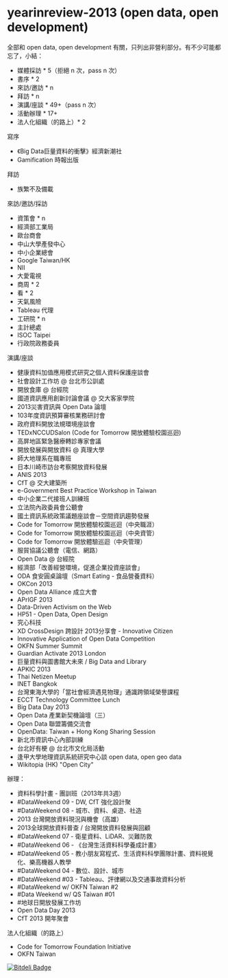 yearinreview-2013 (open data, open development)
=================

全部和 open data, open development 有關，只列出非營利部分。有不少可能都忘了，小結：
- 媒體採訪 * 5（拒絕 n 次，pass n 次）
- 書序 * 2
- 來訪/邀訪 * n
- 拜訪 * n
- 演講/座談 * 49+（pass n 次）
- 活動辦理 * 17+
- 法人化組織（的路上）* 2

寫序
- 《Big Data巨量資料的衝擊》經濟新潮社
- Gamification 時報出版

拜訪
- 族繁不及備載

來訪/邀訪/採訪
- 資策會 * n
- 經濟部工業局
- 歐台商會
- 中山大學產發中心
- 中小企業總會
- Google Taiwan/HK
- NII
- 大愛電視
- 商周 * 2
- 看 * 2
- 天氣風險
- Tableau 代理
- 工研院 * n
- 主計總處
- ISOC Taipei
- 行政院政務委員

演講/座談
- 健康資料加值應用模式研究之個人資料保護座談會
- 社會設計工作坊 @ 台北市公訓處
- 開放食庫 @ 台經院
- 國道資訊應用創新討論會議 @ 交大客家學院
- 2013災害資訊與 Open Data 論壇
- 103年度資訊預算審核業務研討會
- 政府資料開放法規環境座談會
- TEDxNCCUDSalon (Code for Tomorrow 開放體驗校園巡迴)
- 高屏地區緊急醫療轉診專家會議
- 開放發展與開放資料 @ 真理大學
- 師大地理系在職專班
- 日本川崎市訪台考察開放資料發展
- ANIS 2013
- CfT @ 交大建築所
- e-Government Best Practice Workshop in Taiwan
- 中小企業二代接班人訓練班
- 立法院內政委員會公聽會
- 國土資訊系統政策議題座談會－空間資訊趨勢發展
- Code for Tomorrow 開放體驗校園巡迴（中央職涯）
- Code for Tomorrow 開放體驗校園巡迴（中央資管）
- Code for Tomorrow 開放體驗巡迴（中央管理）
- 服貿協議公聽會（電信、網路）
- Open Data @ 台經院
- 經濟部「改善經營環境，促進企業投資座談會」
- ODA 食安圓桌論壇（Smart Eating - 食品營養資料）
- OKCon 2013
- Open Data Alliance 成立大會
- APrIGF 2013
- Data-Driven Activism on the Web
- HP51 - Open Data, Open Design
- 究心科技
- XD CrossDesign 跨設計 2013分享會 - Innovative Citizen
- Innovative Application of Open Data Competition
- OKFN Summer Summit
- Guardian Activate 2013 London
- 巨量資料與圖書館大未來 / Big Data and Library
- APKIC 2013
- Thai Netizen Meetup
- INET Bangkok
- 台灣東海大學的「當社會經濟遇見物理」通識跨領域榮譽課程
- ECCT Technology Committee Lunch
- Big Data Day 2013
- Open Data 產業新契機論壇（三）
- Open Data 聯盟籌備交流會
- OpenData: Taiwan + Hong Kong Sharing Session
- 新北市資訊中心內部訓練
- 台北好有梗 @ 台北市文化局活動
- 逢甲大學地理資訊系統研究中心談 open data, open geo data
- Wikitopia (HK) "Open City"

辦理：
- 資料科學計畫 - 團訓班（2013年共3週）
- #DataWeekend 09 - DW, CfT 強化設計聚
- #DataWeekend 08 - 城市、資料、桌遊、社造
- 2013 台灣開放資料現況與機會（高雄）
- 2013全球開放資料普查 / 台灣開放資料發展與回顧
- #DataWeekend 07 - 衛星資料、LiDAR、災難防救
- #DataWeekend 06 - 《台灣生活資料科學養成計畫》
- #DataWeekend 05 - 教小朋友寫程式、生活資料科學團隊計畫、資料視覺化、樂高機器人教學
- #DataWeekend 04 - 數位、設計、城市
- #DataWeekend #03 - Tableau、評律網以及交通事故資料分析
- #DataWeekend w/ OKFN Taiwan #2
- #Data Weekend w/ QS Taiwan #01
- #地球日開放發展工作坊
- Open Data Day 2013
- CfT 2013 開年聚會

法人化組織（的路上）
- Code for Tomorrow Foundation Initiative
- OKFN Taiwan


[![Bitdeli Badge](https://d2weczhvl823v0.cloudfront.net/schee/yearinreview-2013/trend.png)](https://bitdeli.com/free "Bitdeli Badge")


